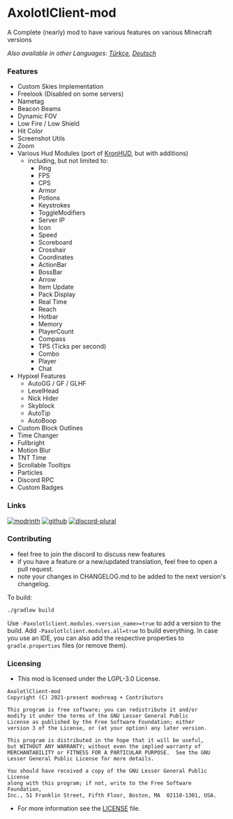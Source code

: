 # AxolotlClient-mod

A Complete (nearly) mod to have various features on various Minecraft versions

*Also available in other Languages: [Türkçe](doc/README-tr.md), [Deutsch](doc/README-de.md)*

### Features

- Custom Skies Implementation
- Freelook (Disabled on some servers)
- Nametag
- Beacon Beams
- Dynamic FOV
- Low Fire / Low Shield
- Hit Color
- Screenshot Utils
- Zoom
- Various Hud Modules (port of [KronHUD](https://github.com/DarkKronicle/KronHUD), but with additions)
	- including, but not limited to:
		- Ping
		- FPS
		- CPS
		- Armor
		- Potions
		- Keystrokes
		- ToggleModifiers
		- Server IP
		- Icon
		- Speed
		- Scoreboard
		- Crosshair
		- Coordinates
		- ActionBar
		- BossBar
		- Arrow
		- Item Update
		- Pack Display
		- Real Time
		- Reach
		- Hotbar
		- Memory
		- PlayerCount
		- Compass
		- TPS (Ticks per second)
		- Combo
		- Player
		- Chat
- Hypixel Features
	- AutoGG / GF / GLHF
	- LevelHead
	- Nick Hider
	- Skyblock
	- AutoTip
	- AutoBoop
- Custom Block Outlines
- Time Changer
- Fullbright
- Motion Blur
- TNT Time
- Scrollable Tooltips
- Particles
- Discord RPC
- Custom Badges

### Links

[![modrinth](https://cdn.jsdelivr.net/npm/@intergrav/devins-badges@2/assets/cozy/available/modrinth_64h.png)](https://modrinth.com/mod/axolotlclient)
[![github](https://cdn.jsdelivr.net/npm/@intergrav/devins-badges@2/assets/cozy/available/github_64h.png)](https://github.com/AxolotlClient/AxolotlClient-mod/releases)
[![discord-plural](https://cdn.jsdelivr.net/npm/@intergrav/devins-badges@3/assets/cozy/social/discord-plural_64h.png)](https://discord.gg/WyMjeX3vka)

### Contributing

- feel free to join the discord to discuss new features
- if you have a feature or a new/updated translation, feel free to open a pull request.
- note your changes in CHANGELOG.md to be added to the next version's changelog.

To build:

```
./gradlew build
```

Use `-Paxolotlclient.modules.<version_name>=true` to add a version to the build. Add `-Paxolotlclient.modules.all=true`
to build everything. In case you use an IDE, you can also add the respective properties to `gradle.properties` files
(or remove them).

### Licensing

- This mod is licensed under the LGPL-3.0 License.

```
AxolotlClient-mod
Copyright (C) 2021-present moehreag + Contributors

This program is free software; you can redistribute it and/or
modify it under the terms of the GNU Lesser General Public
License as published by the Free Software Foundation; either
version 3 of the License, or (at your option) any later version.

This program is distributed in the hope that it will be useful,
but WITHOUT ANY WARRANTY; without even the implied warranty of
MERCHANTABILITY or FITNESS FOR A PARTICULAR PURPOSE.  See the GNU
Lesser General Public License for more details.

You should have received a copy of the GNU Lesser General Public License
along with this program; if not, write to the Free Software Foundation,
Inc., 51 Franklin Street, Fifth Floor, Boston, MA  02110-1301, USA.
```

- For more information see the [LICENSE](LICENSE) file.
